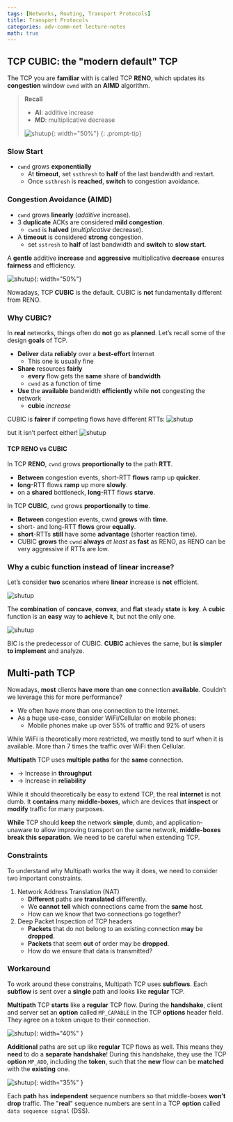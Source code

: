 ```yaml
---
tags: [Networks, Routing, Transport Protocols]
title: Transport Protocols
categories: adv-comm-net lecture-notes
math: true
---
```


## TCP CUBIC: the "modern default" TCP

The TCP you are **familiar** with is called TCP **RENO**, which updates its **congestion** window `cwnd` with an **AIMD** algorithm.

> **Recall**
>
> - **AI**: additive increase
> - **MD**: multiplicative decrease
>
> ![shutup](/assets/img/Pasted%20image%2020240116190354.png){: width="50%"}
{: .prompt-tip}

### Slow Start

- `cwnd` grows **exponentially**
  - At **timeout**, set `ssthresh` to **half** of the last bandwidth and restart.
  - Once `ssthresh` is **reached**, **switch** to congestion avoidance.

### Congestion Avoidance (AIMD)

- `cwnd` grows **linearly** (*additive* increase).
- $3$ **duplicate** ACKs are considered **mild congestion**.
  - `cwnd` is **halved** (*multiplicative* decrease).
- A **timeout** is considered **strong** congestion.
  - set `sstresh` to **half** of last bandwidth and **switch** to **slow start**.

A **gentle** additive **increase** and **aggressive** multiplicative **decrease** ensures **fairness** and effic**i**ency.

![shutup](/assets/img/Pasted%20image%2020240116191945.png){: width="50%"}

Nowadays, TCP **CUBIC** is the default. CUBIC is **not** fundamentally different from RENO.

### Why CUBIC?

In **real** networks, things often do **not** go as **planned**. Let’s recall some of the design **goals** of TCP.

- **Deliver** data **reliably** over a **best-effort** Internet
  - This one is usually fine
- **Share** resources **fairly**
  - **every** flow gets the **same** share of **bandwidth**
  - `cwnd` as a function of time
- **Use** the **available** bandwidth **efficiently** while **not** congesting the network
  - **cubic** *increase*

CUBIC is **fairer** if competing flows have different RTTs:
![shutup](/assets/img/Pasted%20image%2020240116192139.png)

but it isn’t perfect either!
 ![shutup](/assets/img/Pasted%20image%2020240116192156.png)

#### TCP RENO vs CUBIC

In TCP **RENO**, `cwnd` grows **proportionally** **to** the path **RTT**.

- **Between** congestion events, short-RTT **flows** ramp up **quicker**.
- **long**-RTT flows **ramp** up more **slowly**.
- on a **shared** bottleneck, **long**-RTT flows **starve**.

In TCP **CUBIC**, `cwnd` grows **proportionally** to **time**.

- **Between** congestion events, cwnd **grows** with **time**.
- short- and long-RTT **flows** grow **equally**.
- **short**-RTTs **still** have some **advantage** (shorter reaction time).
- CUBIC **grows** the `cwnd` **always** *at least* as **fast** as RENO, as RENO can be very aggressive if RTTs are low.

### Why a cubic function instead of linear increase?

Let’s consider **two** scenarios where **linear** increase is **not** efficient.

![shutup](/assets/img/Pasted%20image%2020240116193916.png)

The **combination** of **concave**, **convex**, and **flat** steady **state** is **key**. A **cubic** function is an **easy** way to **achieve** it, but not the only one.

![shutup](/assets/img/Pasted%20image%2020240116194027.png)

BIC is the predecessor of CUBIC. **CUBIC** achieves the same, but **is** **simpler** **to implement** and analyze.

## Multi-path TCP

Nowadays, **most** clients **have** **more** than **one** connection **available**. Couldn’t we leverage this for more performance?

- We often have more than one connection to the Internet.
- As a huge use-case, consider WiFi/Cellular on mobile phones:
  - Mobile phones make up over 55% of traffic and 92% of users

While WiFi is theoretically more restricted, we mostly tend to surf when it is available. More than 7 times the traffic over WiFi then Cellular.

**Multipath** TCP uses **multiple** **paths** for the **same** connection.

- → Increase in **throughput**
- → Increase in **reliability**

While it should theoretically be easy to extend TCP, the real **internet** is not dumb. It **contains** many **middle-boxes**, which are devices that **inspect** or **modify** traffic for many purposes.

**While** TCP should **keep** the network **simple**, dumb, and application-unaware to allow improving transport on the same network, **middle-boxes break this separation**. We need to be careful when extending TCP.

### Constraints

To understand why Multipath works the way it does, we need to consider two important constraints.

1. Network Address Translation (NAT)
   - **Different** paths are **translated** differently.
   - We **cannot** **tell** which connections came from the **same** host.
   - How can we know that two connections go together?
2. Deep Packet Inspection of TCP headers
   - **Packets** that do not belong to an existing connection **may** be **dropped**.
   - **Packets** that seem **out** of order may be **dropped**.
   - How do we ensure that data is transmitted?

### Workaround

To work around these constrains, Multipath TCP uses **subflows**. Each **subflow** is sent over a **single** path and looks like **regular** TCP.

**Multipath** TCP **starts** like a **regular** TCP flow. During the **handshake**, client and server set an **option** called `MP_CAPABLE` in the TCP **options** header field. They agree on a token unique to their
connection.

![shutup](/assets/img/Pasted%20image%2020240116200455.png){: width="40%" }

**Additional** paths are set up like **regular** TCP flows as well. This means they **need** to do a **separate** **handshake**! During this handshake, they use the TCP **option** `MP_ADD`, including the **token**, such that the
**new** flow can be **matched** with the **existing** one.

![shutup](/assets/img/Pasted%20image%2020240116200523.png){: width="35%" }

Each **path** has **independent** sequence numbers so that middle-boxes **won’t** **drop** traffic. The "**real**" sequence numbers are sent in a TCP **option** called `data sequence signal` (DSS).
